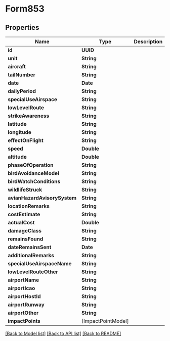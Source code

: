 # Form853

## Properties
Name | Type | Description | Notes
------------ | ------------- | ------------- | -------------
**id** | **UUID** |  | [optional] 
**unit** | **String** |  | [optional] 
**aircraft** | **String** |  | [optional] 
**tailNumber** | **String** |  | [optional] 
**date** | **Date** |  | [optional] 
**dailyPeriod** | **String** |  | [optional] 
**specialUseAirspace** | **String** |  | [optional] 
**lowLevelRoute** | **String** |  | [optional] 
**strikeAwareness** | **String** |  | [optional] 
**latitude** | **String** |  | [optional] 
**longitude** | **String** |  | [optional] 
**effectOnFlight** | **String** |  | [optional] 
**speed** | **Double** |  | [optional] 
**altitude** | **Double** |  | [optional] 
**phaseOfOperation** | **String** |  | [optional] 
**birdAvoidanceModel** | **String** |  | [optional] 
**birdWatchConditions** | **String** |  | [optional] 
**wildlifeStruck** | **String** |  | [optional] 
**avianHazardAvisorySystem** | **String** |  | [optional] 
**locationRemarks** | **String** |  | [optional] 
**costEstimate** | **String** |  | [optional] 
**actualCost** | **Double** |  | [optional] 
**damageClass** | **String** |  | [optional] 
**remainsFound** | **String** |  | [optional] 
**dateRemainsSent** | **Date** |  | [optional] 
**additionalRemarks** | **String** |  | [optional] 
**specialUseAirspaceName** | **String** |  | [optional] 
**lowLevelRouteOther** | **String** |  | [optional] 
**airportName** | **String** |  | [optional] 
**airportIcao** | **String** |  | [optional] 
**airportHostId** | **String** |  | [optional] 
**airportRunway** | **String** |  | [optional] 
**airportOther** | **String** |  | [optional] 
**impactPoints** | [ImpactPointModel] |  | [optional] 

[[Back to Model list]](../README.md#documentation-for-models) [[Back to API list]](../README.md#documentation-for-api-endpoints) [[Back to README]](../README.md)


